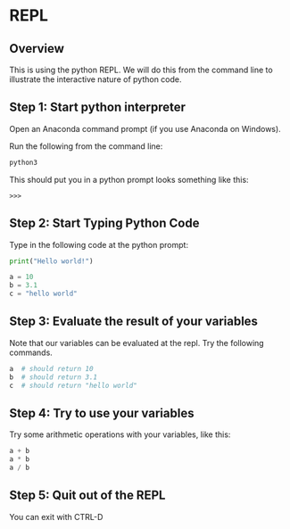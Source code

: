 REPL
=============

## Overview

This is using the python REPL. We will do this from the command line to illustrate the interactive nature of python code.

## Step 1: Start python interpreter

Open an Anaconda command prompt (if you use Anaconda on Windows).

Run the following from the command line:

```bash
python3
```

This should put you in a python prompt looks something like this:

```console
>>> 
```

## Step 2: Start Typing Python Code

Type in the following code at the python prompt:

```python
print("Hello world!")

a = 10
b = 3.1
c = "hello world"
```

## Step 3: Evaluate the result of your variables

Note that our variables can be evaluated at the repl. Try the following commands.

```python
a  # should return 10
b  # should return 3.1
c  # should return "hello world"
```

## Step 4: Try to use your variables

Try some arithmetic operations with your variables, like this:

```python
a + b
a * b
a / b
```

## Step 5: Quit out of the REPL

You can exit with CTRL-D